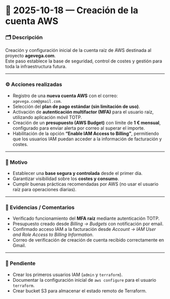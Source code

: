 # 🧩 2025-10-18 — Creación de la cuenta AWS

### 🗂️ Descripción
Creación y configuración inicial de la cuenta raíz de AWS destinada al proyecto **agevega.com**.  
Este paso establece la base de seguridad, control de costes y gestión para toda la infraestructura futura.

---

### ⚙️ Acciones realizadas
- Registro de una **nueva cuenta AWS** con el correo: `agevega.com@gmail.com`.  
- Selección del **plan de pago estándar (sin limitación de uso)**.  
- Activación de **autenticación multifactor (MFA)** para el usuario raíz, utilizando aplicación móvil TOTP.  
- Creación de un **presupuesto (AWS Budget)** con límite de **1 € mensual**, configurado para enviar alerta por correo al superar el importe.  
- Habilitación de la opción **“Enable IAM Access to Billing”**, permitiendo que los usuarios IAM puedan acceder a la información de facturación y costes.  

---

### 🎯 Motivo
- Establecer una **base segura y controlada** desde el primer día.  
- Garantizar visibilidad sobre los **costes y consumo**.  
- Cumplir buenas prácticas recomendadas por AWS (no usar el usuario raíz para operaciones diarias).  

---

### 🧾 Evidencias / Comentarios
- Verificado funcionamiento del **MFA raíz** mediante autenticación TOTP.  
- Presupuesto creado desde *Billing → Budgets* con notificación por email.  
- Confirmado acceso IAM a la facturación desde *Account → IAM User and Role Access to Billing Information*.  
- Correo de verificación de creación de cuenta recibido correctamente en Gmail.  

---

### 🚧 Pendiente
- Crear los primeros usuarios IAM (`admin` y `terraform`).  
- Documentar la configuración inicial de `aws configure` para el usuario `terraform`.  
- Crear bucket S3 para almacenar el estado remoto de Terraform.

